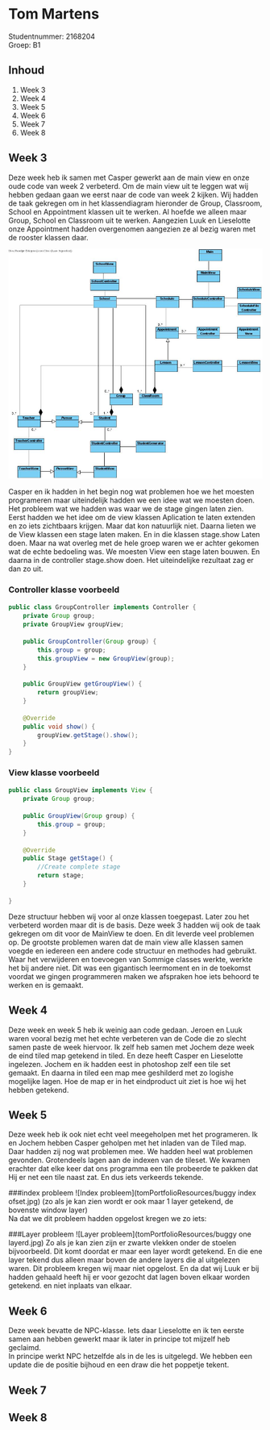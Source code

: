 # Tom Martens
Studentnummer: 2168204
<br/>Groep: B1

## Inhoud
1. Week 3
2. Week 4
3. Week 5
4. Week 6
5. Week 7
6. Week 8

## Week 3
Deze week heb ik samen met Casper gewerkt aan de main view en onze oude code van week 2 verbeterd. 
Om de main view uit te leggen wat wij hebben gedaan gaan we eerst naar de code van week 2 kijken. 
Wij hadden de taak gekregen om in het klassendiagram hieronder de Group, Classroom, School en Appointment klassen uit te werken. 
Al hoefde we alleen maar Group, School en Classroom uit te werken. 
Aangezien Luuk en Lieselotte onze Appointment hadden overgenomen aangezien ze al bezig waren met de rooster klassen daar. 

![Klassen diagram V1](KlasseDiagramV1.png)

 Casper en ik hadden in het begin nog wat problemen hoe we het moesten programeren maar uiteindelijk hadden we een idee wat we moesten doen. 
 Het probleem wat we hadden was waar we de stage gingen laten zien. 
 Eerst hadden we het idee om de view klassen Aplication te laten extenden en zo iets zichtbaars krijgen. Maar dat kon natuurlijk niet. 
 Daarna lieten we de View klassen een stage laten maken. 
 En in die klassen stage.show Laten doen. Maar na wat overleg met de hele groep waren we er achter gekomen wat de echte bedoeling was. 
 We moesten View een stage laten bouwen. En daarna in de controller stage.show doen. 
 Het uiteindelijke rezultaat zag er dan zo uit.

### Controller klasse voorbeeld
```java
public class GroupController implements Controller {
    private Group group;
    private GroupView groupView;

    public GroupController(Group group) {
        this.group = group;
        this.groupView = new GroupView(group);
    }

    public GroupView getGroupView() {
        return groupView;
    }

    @Override
    public void show() {
        groupView.getStage().show();
    }
}
```
### View klasse voorbeeld
```java
public class GroupView implements View {
    private Group group;

    public GroupView(Group group) {
        this.group = group;
    }

    @Override
    public Stage getStage() {
        //Create complete stage
        return stage;
    }

}
```
Deze structuur hebben wij voor al onze klassen toegepast. Later zou het verbeterd worden maar dit is de basis. 
Deze week 3 hadden wij ook de taak gekregen om dit voor de MainView te doen. En dit leverde veel problemen op. 
De grootste problemen waren dat de main view alle klassen samen voegde en iedereen een andere code structuur en methodes had gebruikt. 
Waar het verwijderen en toevoegen van Sommige classes werkte, werkte het bij andere niet. 
Dit was een gigantisch leermoment en in de toekomst voordat we gingen programmeren maken we afspraken hoe iets behoord te werken en is gemaakt.

## Week 4
Deze week en week 5 heb ik weinig aan code gedaan. 
Jeroen en Luuk waren vooral bezig met het echte verbeteren van de Code die zo slecht samen paste de week hiervoor. 
Ik zelf heb samen met Jochem deze week de eind tiled map getekend in tiled. En deze heeft Casper en Lieselotte ingelezen.
Jochem en ik hadden eest in photoshop zelf een tile set gemaakt. En daarna in tiled een map mee geshilderd met zo logishe mogelijke lagen.
Hoe de map er in het eindproduct uit ziet is hoe wij het hebben getekend. 

## Week 5
Deze week heb ik ook niet echt veel meegeholpen met het programeren. Ik en Jochem hebben Casper geholpen met het inladen van de Tiled map. 
Daar hadden zij nog wat problemen mee. We hadden heel wat problemen gevonden. Grotendeels lagen aan de indexen van de tileset. 
We kwamen erachter dat elke keer dat ons programma een tile probeerde te pakken dat Hij er net een tile naast zat. 
En dus iets verkeerds tekende.

###index probleem
![Index probleem](tomPortfolioResources/buggy index ofset.jpg)
(zo als je kan zien wordt er ook maar 1 layer getekend, de bovenste window layer)  
Na dat we dit probleem hadden opgelost kregen we zo iets:

###Layer probleem
![Layer probleem](tomPortfolioResources/buggy one layerd.jpg)
Zo als je kan zien zijn er zwarte vlekken onder de stoelen bijvoorbeeld. Dit komt doordat er maar een layer wordt getekend. 
En die ene layer tekend dus alleen maar boven de andere layers die al uitgelezen waren. Dit probleem kregen wij maar niet opgelost. 
En da dat wij Luuk er bij hadden gehaald heeft hij er voor gezocht dat lagen boven elkaar worden getekend. en niet inplaats van elkaar.

## Week 6
Deze week bevatte de NPC-klasse. Iets daar Lieselotte en ik ten eerste samen aan hebben gewerkt maar ik later in principe tot mijzelf heb geclaimd.  
In principe werkt NPC hetzelfde als in de les is uitgelegd. We hebben een update die de positie bijhoud en een draw die het poppetje tekent.


## Week 7

## Week 8
